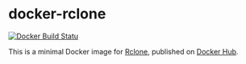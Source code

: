 # docker-rclone

[![Docker Build Statu](https://img.shields.io/docker/build/connesc/rclone.svg)](https://hub.docker.com/r/connesc/rclone/)

This is a minimal Docker image for [Rclone](https://github.com/ncw/rclone), published on [Docker Hub](https://hub.docker.com/r/connesc/rclone/).
